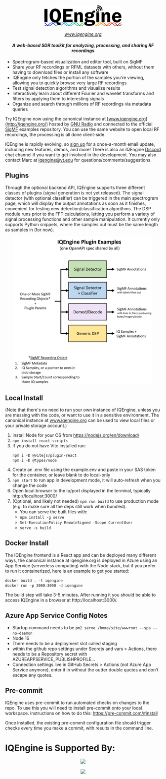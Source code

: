 <p align="center">
  <img width=250 src="https://raw.githubusercontent.com/IQEngine/IQEngine/main/public/IQEngine_Black.svg" />
</p>

_<p align="center"><a href="https://www.iqengine.org">www.iqengine.org</a></p>_

<h4 style="text-align: center;"><i>A web-based SDR toolkit for analyzing, processing, and sharing RF recordings</i></h4>

* Spectrogram-based visualization and editor tool, built on SigMF
* Share your RF recordings or RFML datasets with others, without them having to download files or install any software
* IQEngine only fetches the portion of the samples you're viewing, allowing you to quickly browse very large RF recordings
* Test signal detection algorithms and visualize results
* Interactively learn about different Fourier and wavelet transforms and filters by applying them to interesting signals
* Organize and search through millions of RF recordings via metadata queries

Try IQEngine now using the canonical instance at [www.iqengine.org](http://iqengine.org/) hosted by [GNU Radio](https://www.gnuradio.org/) and connected to the official [SigMF](https://github.com/gnuradio/SigMF) examples repository.  You can use the same website to open local RF recordings, the processing is all done client-side.

IQEngine is rapidly evolving, so [sign up](https://dashboard.mailerlite.com/forms/299501/77960409531811734/share) for a once-a-month email update, including new features, demos, and more!  There is also an IQEngine [Discord](https://discord.gg/k7C8kp3b76) chat channel if you want to get involved in the development.  You may also contact Marc at iqengine@vt.edu for questions/comments/suggestions.

## Plugins

Through the optional backend API, IQEngine supports three different classes of plugins (signal generation is not yet released).  The signal detector (with optional classifier) can be triggered in the main spectrogram page, which will display the output annotations as soon as it finishes, convenient for testing new detection/classification algorithms.  The DSP module runs prior to the FFT calculations, letting you perform a variety of signal processing functions and other sample manipulation.  It currently only supports Python snippets, where the samples out must be the same length as samples in (for now).

<p align="center">
  <img width=450 src="public/plugins_concept.png" />
</p>

## Local Install

(Note that there's no need to run your own instance of IQEngine, unless you are messing with the code, or want to use it in a sensitive environment.  The canonical instance at www.iqengine.org can be used to view local files or your private storage account.)

1. Install Node for your OS from https://nodejs.org/en/download/
2. `npm install react-scripts`
3. If you do not have Vite installed run: 
    ```
    npm i -D @vitejs/plugin-react
    npm i -D @types/node
    ```
4. Create an .env file using the example.env and paste in your SAS token for the container, or leave blank to do local-only
5. `npm start` to run app in development mode, it will auto-refresh when you change the code
6. Open local browser to the ip/port displayed in the terminal, typically http://localhost:3000/
7. (Optional, and likely not needed) `npm run build` to use production mode (e.g. to make sure all the deps still work when bundled).
    - You can serve the built files with:
    - `npm install -g serve`
    - `Set-ExecutionPolicy RemoteSigned -Scope CurrentUser`
    - `serve -s build`

## Docker Install

The IQEngine frontend is a React app and can be deployed many different ways, the canonical instance at iqengine.org is deployed in Azure using an App Service (serverless computing) with the Node stack, but if you prefer to run it containerized, here is an example to get you started:

```
docker build . -t iqengine
docker run -p 3000:3000 -d iqengine
```

The build step will take 3-5 minutes.  After running it you should be able to access IQEngine in a browser at http://localhost:3000/.

## Azure App Service Config Notes

* Startup command needs to be `pm2 serve /home/site/wwwroot --spa --no-daemon`
* Node 16
* There needs to be a deployment slot called staging
* within the github repo settings under Secrets and vars > Actions, there needs to be a Repository secret with AZUREAPPSERVICE_PUBLISHPROFILE...
* Connection settings live in GitHub Secrets > Actions (not Azure App Service anymore), enter it in without the outter double quotes and don't escape any quotes.

## Pre-commit

IQEngine uses pre-commit to run automated checks on changes to the repo. To use this you will need to install pre-commit onto your local workspace. Instructions on how to do this: https://pre-commit.com/#install

Once installed, the existing pre-commit configuration file should trigger checks every time you make a commit, with results in the command line.


<p align="center"><h1>IQEngine is Supported By:</h1></p>

<p align="center"><img width=250 src="public/microsoft-logo.svg" /></p>

<p align="center"><a href="https://www.qoherent.ai/"><img width=250 src="public/clogo-black.png" /></a></p>
